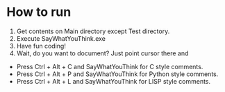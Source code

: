 # How to run

1. Get contents on Main directory except Test directory.
2. Execute SayWhatYouThink.exe
3. Have fun coding!
4. Wait, do you want to document? Just point cursor there and
  * Press Ctrl + Alt + C and SayWhatYouThink for C style comments.
  * Press Ctrl + Alt + P and SayWhatYouThink for Python style comments.
  * Press Ctrl + Alt + L and SayWhatYouThink for LISP style comments.
